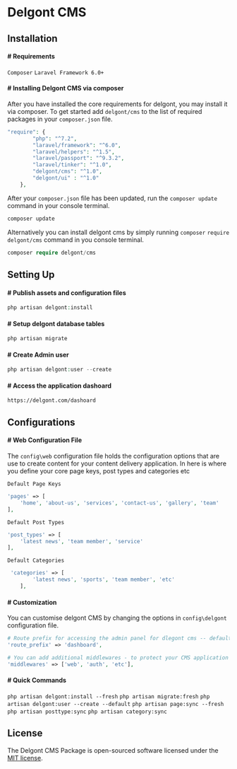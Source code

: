 
# Delgont CMS

## Installation

#### # Requirements
`Composer` `Laravel Framework 6.0+`


#### # Installing Delgont CMS via composer

After you have installed the core requirements for delgont, you may install it via composer. To get started add `delgont/cms` to the list of required packages in your `composer.json` file.

```php
"require": {
        "php": "^7.2",
        "laravel/framework": "^6.0",
        "laravel/helpers": "^1.5",
        "laravel/passport": "^9.3.2",
        "laravel/tinker": "^1.0",
        "delgont/cms": "^1.0",
        "delgont/ui" : "^1.0"
    },
```

After your `composer.json` file has been updated, run the `composer update` command in your console terminal.

```php
composer update
```

Alternatively you can install delgont cms by simply running `composer` `require` `delgont/cms` command in you console terminal.

```php
composer require delgont/cms
```


## Setting Up

#### # Publish assets and configuration files
```php
php artisan delgont:install
```
#### # Setup delgont database tables
```php
php artisan migrate
```
#### # Create Admin user
```php
php artisan delgont:user --create
```
#### # Access the application dashoard
```composer
https://delgont.com/dashoard
```
## Configurations

#### # Web Configuration File

The `config\web` configuration file holds the configuration options that are use to create content for your content delivery application. In here is where you define your core page keys, post types and categories etc

`Default Page Keys`

```php
'pages' => [
    'home', 'about-us', 'services', 'contact-us', 'gallery', 'team'
],
```
`Default Post Types`

```php
'post_types' => [
    'latest news', 'team member', 'service'
],
```

`Default Categories`

```php
 'categories' => [
        'latest news', 'sports', 'team member', 'etc'
    ],
```
 
#### # Customization

You can customise delgont CMS by changing the options in `config\delgont` configuration file.

```php
# Route prefix for accessing the admin panel for dlegont cms -- default dashboard
'route_prefix' => 'dashboard',
```
```php
# You can add additional middlewares - to protect your CMS application
'middlewares' => ['web', 'auth', 'etc'],
 ```

 #### # Quick Commands

`php artisan delgont:install --fresh` `php artisan migrate:fresh` `php artisan delgont:user --create --default` `php artisan page:sync --fresh` `php artisan posttype:sync` `php artisan category:sync`

## License

The Delgont CMS Package is open-sourced software licensed under the [MIT license](https://opensource.org/licenses/MIT).




